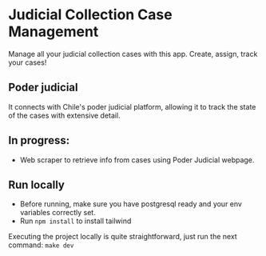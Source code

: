 # Judicial Collection Case Management
Manage all your judicial collection cases with this app. Create, assign, track your cases!
## Poder judicial
It connects with Chile's poder judicial platform, allowing it to track the state of the cases with extensive detail.
## In progress:
- Web scraper to retrieve info from cases using Poder Judicial webpage.
## Run locally
- Before running, make sure you have postgresql ready and your env variables correctly set.
- Run ```npm install``` to install tailwind

Executing the project locally is quite straightforward, just run the next command:
```make dev```
